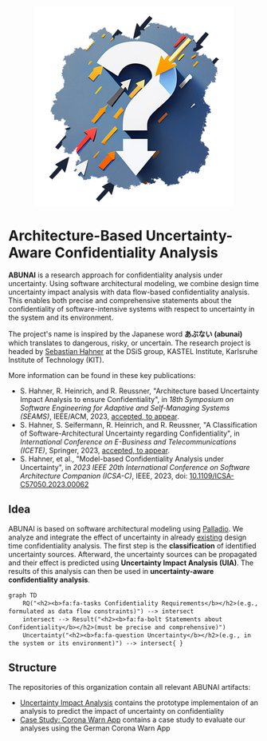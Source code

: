 <p align="center"> 
	<img alt="ABUNAI" src="profile/abunai-art.png">
</p>

# Architecture-Based Uncertainty-Aware Confidentiality Analysis

**ABUNAI** is a research approach for confidentiality analysis under uncertainty.
Using software architectural modeling, we combine design time uncertainty impact analysis with data flow-based confidentiality analysis.
This enables both precise and comprehensive statements about the confidentiality of software-intensive systems with respect to uncertainty in the system and its environment.

The project's name is inspired by the Japanese word **あぶない (abunai)** which translates to dangerous, risky, or uncertain.
The research project is headed by [Sebastian Hahner](https://dsis.kastel.kit.edu/staff_sebastian_hahner.php) at the DSiS group, KASTEL Institute, Karlsruhe Institute of Technology (KIT).

More information can be found in these key publications:

* S. Hahner, R. Heinrich, and R. Reussner, "Architecture based Uncertainty Impact Analysis to ensure Confidentiality", in *18th Symposium on Software Engineering for Adaptive and Self-Managing Systems (SEAMS)*, IEEE/ACM, 2023, [accepted, to appear](publications/HahnerSEAMS23.pdf).
* S. Hahner, S. Seifermann, R. Heinrich, and R. Reussner, "A Classification of Software-Architectural Uncertainty regarding Confidentiality", in *International Conference on E-Business and Telecommunications (ICETE)*, Springer, 2023, [accepted, to appear](publications/HahnerICETE23.pdf).
* S. Hahner, et al., "Model-based Confidentiality Analysis under Uncertainty", in *2023 IEEE 20th International Conference on Software Architecture Companion (ICSA-C)*, IEEE, 2023, doi: [10.1109/ICSA-C57050.2023.00062](https://doi.org/10.1109/ICSA-C57050.2023.00062)

## Idea

ABUNAI is based on software architectural modeling using [Palladio](https://www.palladio-simulator.com/). 
We analyze and integrate the effect of uncertainty in already [existing](https://github.com/PalladioSimulator/Palladio-Addons-DataFlowConfidentiality-Analysis) design time confidentiality analysis. 
The first step is the **classification** of identified uncertainty sources. 
Afterward, the uncertainty sources can be propagated and their effect is predicted using **Uncertainty Impact Analysis (UIA)**.
The results of this analysis can then be used in **uncertainty-aware confidentiality analysis**.

```mermaid
graph TD
    RQ("<h2><b>fa:fa-tasks Confidentiality Requirements</b></h2>(e.g., formulated as data flow constraints)") --> intersect
    intersect --> Result("<h2><b>fa:fa-bolt Statements about Confidentiality</b></h2>(must be precise and comprehensive)")
    Uncertainty("<h2><b>fa:fa-question Uncertainty</b></h2>(e.g., in the system or its environment)") --> intersect{ }
```

## Structure

The repositories of this organization contain all relevant ABUNAI artifacts:

* [Uncertainty Impact Analysis](https://github.com/abunai-dev/UncertaintyImpactAnalysis) contains the prototype implementaion of an analysis to predict the impact of uncertainty on confidentiality
* [Case Study: Corona Warn App](https://github.com/abunai-dev/CaseStudy-CoronaWarnApp) contains a case study to evaluate our analyses using the German Corona Warn App
